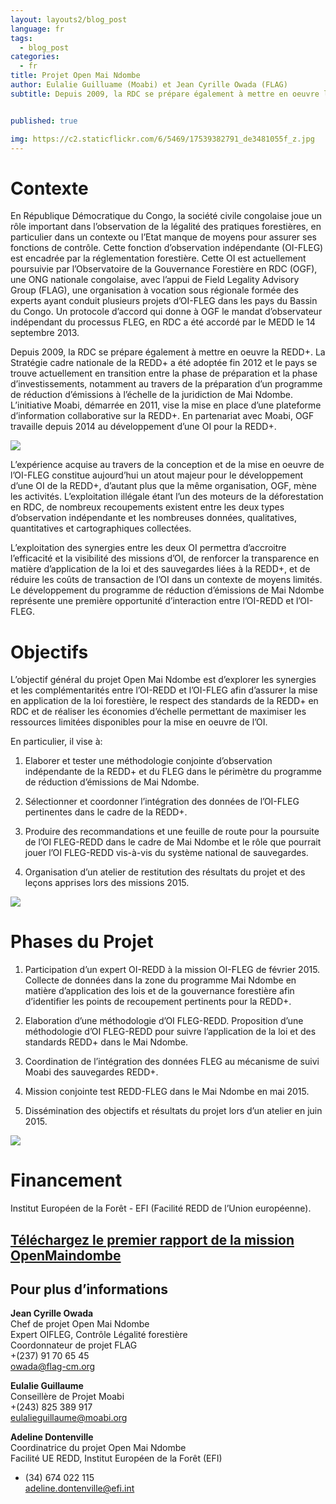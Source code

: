 ```yaml
---
layout: layouts2/blog_post
language: fr
tags:
  - blog_post
categories:
  - fr
title: Projet Open Mai Ndombe
author: Eulalie Guilluame (Moabi) et Jean Cyrille Owada (FLAG)
subtitle: Depuis 2009, la RDC se prépare également à mettre en oeuvre la REDD+. La Stratégie cadre nationale de la REDD+ a été adoptée fin 2012 et le pays se trouve actuellement en transition entre la phase de préparation et la phase d’investissements, notamment au travers de la préparation d’un programme de réduction d’émissions à l’échelle de la juridiction de Mai Ndombe.  L’initiative Moabi, démarrée en 2011, vise la mise en place d’une plateforme d’information collaborative sur la REDD+.  En partenariat avec Moabi, OGF travaille depuis 2014 au développement d’une OI pour la REDD+.


published: true

img: https://c2.staticflickr.com/6/5469/17539382791_de3481055f_z.jpg
---
```


# Contexte

En République Démocratique du Congo, la société civile congolaise joue un rôle important dans l’observation de la légalité des pratiques forestières, en particulier dans un contexte ou l’Etat manque de moyens pour assurer ses fonctions de contrôle. Cette fonction d’observation indépendante (OI-FLEG) est encadrée par la réglementation forestière. Cette OI est actuellement poursuivie par l’Observatoire de la Gouvernance Forestière en RDC (OGF), une ONG nationale congolaise, avec l’appui de Field Legality Advisory Group (FLAG), une organisation à vocation sous régionale formée des experts ayant conduit plusieurs projets d’OI-FLEG dans les pays du Bassin du Congo. Un protocole d’accord qui donne à OGF le mandat d’observateur indépendant du processus FLEG, en RDC a été accordé par le MEDD le 14 septembre 2013.

Depuis 2009, la RDC se prépare également à mettre en oeuvre la REDD+. La Stratégie cadre nationale de la REDD+ a été adoptée fin 2012 et le pays se trouve actuellement en transition entre la phase de préparation et la phase d’investissements, notamment au travers de la préparation d’un programme de réduction d’émissions à l’échelle de la juridiction de Mai Ndombe.  L’initiative Moabi, démarrée en 2011, vise la mise en place d’une plateforme d’information collaborative sur la REDD+.  En partenariat avec Moabi, OGF travaille depuis 2014 au développement d’une OI pour la REDD+.

![](https://c2.staticflickr.com/4/3936/15618852242_8931dc071b_o.png)

L’expérience acquise au travers de la conception et de la mise en oeuvre de l’OI-FLEG constitue aujourd’hui un atout majeur pour le développement d’une OI de la REDD+, d’autant plus que la même organisation, OGF, mène les activités. L’exploitation illégale étant l’un des moteurs de la déforestation en RDC, de nombreux recoupements existent entre les deux types d’observation indépendante et les nombreuses données, qualitatives, quantitatives et cartographiques collectées.

L’exploitation des synergies entre les deux OI permettra d’accroitre l’efficacité et la visibilité des missions d’OI, de renforcer la transparence en matière d’application de la loi et des sauvegardes liées à la REDD+, et de réduire les coûts de transaction de l’OI dans un contexte de moyens limités. Le développement du programme de réduction d’émissions de Mai Ndombe représente une première opportunité d’interaction entre l’OI-REDD et l’OI-FLEG.


# Objectifs

L’objectif général du projet Open Mai Ndombe est d’explorer les synergies et les complémentarités entre l’OI-REDD et l’OI-FLEG afin d’assurer la mise en application de la loi forestière, le respect des standards de la REDD+ en RDC et de réaliser les économies d’échelle permettant de maximiser les ressources limitées disponibles pour la mise en oeuvre de l’OI.

En particulier, il vise à:

1. Elaborer et tester une méthodologie conjointe d’observation indépendante de la REDD+ et du FLEG dans le périmètre du programme de réduction d’émissions de Mai Ndombe.

1. Sélectionner et coordonner l’intégration des données de l’OI-FLEG pertinentes dans le cadre de la REDD+.

1. Produire des recommandations et une feuille de route pour la poursuite de l’OI FLEG-REDD dans le cadre de Mai Ndombe et le rôle que pourrait jouer l’OI FLEG-REDD vis-à-vis du système national de sauvegardes.

1. Organisation d’un atelier de restitution des résultats du projet et des leçons apprises lors des missions 2015.

![](https://c2.staticflickr.com/8/7429/16263206328_e5e54fac98_z.jpg)


# Phases du Projet

1. Participation d’un expert OI-REDD à la mission OI-FLEG de février 2015. Collecte de données dans la zone du programme Mai Ndombe en matière d’application des lois et de la gouvernance forestière afin d’identifier les points de recoupement pertinents pour la REDD+.

1. Elaboration d’une méthodologie d’OI FLEG-REDD.  Proposition d’une méthodologie d’OI FLEG-REDD pour suivre l’application de la loi et des standards REDD+ dans le Mai Ndombe.

1. Coordination de l’intégration des données FLEG au mécanisme de suivi Moabi des sauvegardes REDD+.

1. Mission conjointe test REDD-FLEG dans le Mai Ndombe en mai 2015.

1. Dissémination des objectifs et résultats du projet lors d’un atelier en juin 2015.

![](https://c2.staticflickr.com/8/7347/16424897456_89a86548aa_z.jpg)

# Financement

Institut Européen de la Forêt - EFI (Facilité REDD de l’Union européenne).

## [Téléchargez le premier rapport de la mission OpenMaindombe](https://drive.google.com/file/d/0B-RQ_kNBOt-5LVBpQ0FqbDA5WEU/view?usp=sharing)


## Pour plus d’informations

**Jean Cyrille Owada** <br>
Chef de projet Open Mai Ndombe <br>
Expert OIFLEG, Contrôle Légalité forestière <br>
Coordonnateur de projet FLAG <br>
+(237) 91 70 65 45 <br>
[owada@flag-cm.org](mailto:owada@flag-cm.org)

**Eulalie Guillaume** <br>
Conseillère de Projet Moabi <br>
+(243) 825 389 917 <br>
[eulalieguillaume@moabi.org](mailto:eulalieguillaume@moabi.org)

**Adeline Dontenville** <br>
Coordinatrice du projet Open Mai Ndombe <br>
Facilité UE REDD, Institut Européen de la Forêt (EFI) <br>
+ (34) 674 022 115 <br>
[adeline.dontenville@efi.int](mailto:adeline.dontenville@efi.int)

